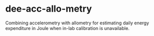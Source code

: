 # dee-acc-allo-metry
Combining accelerometry with allometry for estimating daily energy expenditure in Joule when in-lab calibration is unavailable.
